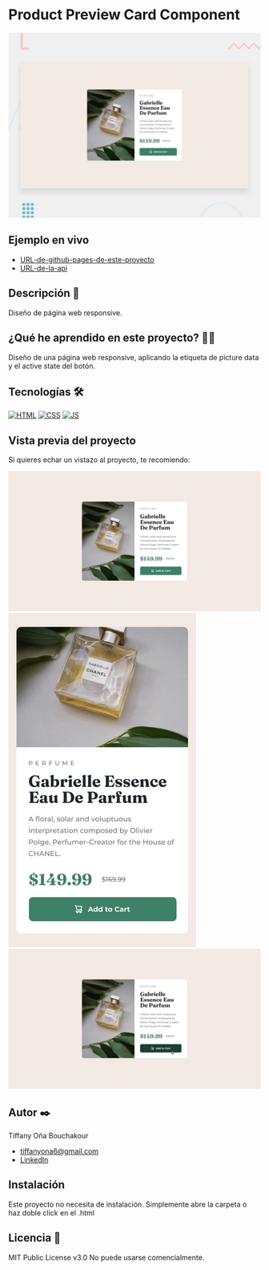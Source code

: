 # Product Preview Card Component

![Imagen del proyecto](https://raw.githubusercontent.com/tiffanyona6/product-preview-card-component/main/Readme-img/desktop-preview.jpg)

## Ejemplo en vivo

- [URL-de-github-pages-de-este-proyecto](https://tiffanyona6.github.io/product-preview-card-component/)
- [URL-de-la-api](URL-de-la-api)

## Descripción 📑

Diseño de página web responsive.


## ¿Qué he aprendido en este proyecto? 🙇🏻

Diseño de una página web responsive, aplicando la etiqueta de picture data y el active state del botón.

## Tecnologías 🛠

<!-- Iconos sacados de: https://github.com/hendrasob/badges/blob/master/README.md y https://github.com/alexandresanlim/Badges4-README.md-Profile -->

[![HTML](https://img.shields.io/badge/HTML5-E34F26?style=for-the-badge&logo=html5&logoColor=white)](https://es.wikipedia.org/wiki/HTML5)
[![CSS](https://img.shields.io/badge/CSS3-1572B6?style=for-the-badge&logo=css3&logoColor=white)](https://es.wikipedia.org/wiki/CSS)
[![JS](https://img.shields.io/badge/JavaScript-F7DF1E?style=for-the-badge&logo=javascript&logoColor=black)](https://es.wikipedia.org/wiki/JavaScript)

## Vista previa del proyecto

Si quieres echar un vistazo al proyecto, te recomiendo:

![Formato web](https://raw.githubusercontent.com/tiffanyona6/product-preview-card-component/main/Readme-img/desktop-design.jpg)
![Formato mobile](https://raw.githubusercontent.com/tiffanyona6/product-preview-card-component/main/Readme-img/mobile-design.jpg)
![Formato active state](https://raw.githubusercontent.com/tiffanyona6/product-preview-card-component/main/Readme-img/active-states.jpg)


## Autor ✒️

Tiffany Oña Bouchakour

- tiffanyona6@gmail.com
- [LinkedIn](https://www.linkedin.com/in/tiffany-o%C3%B1a-/)

## Instalación

Este proyecto no necesita de instalación. Simplemente abre la carpeta o haz doble click en el .html

## Licencia 📄

MIT Public License v3.0
No puede usarse comencialmente.
